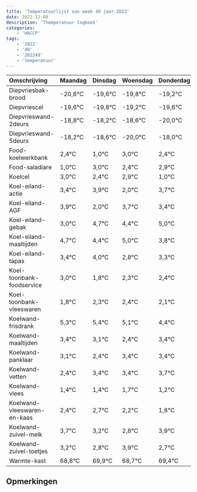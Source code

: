 ```yaml
---
title: 'Temperatuurlijst van week 49 jaar 2022'
date: 2022-12-08
description: 'Themperatuur logboek'
categories:
    - 'HACCP'
tags:
    - '2022'
    - '49'
    - '202249'
    - 'temperatuur'
---
```

|Omschrijving|Maandag|Dinsdag|Woensdag|Donderdag|Vrijdag|Zaterdag|Zondag|
|:---|:---|:---|:---|:---|:---|:---|:---|
|Diepvriesbak-brood|-20,6°C|-19,6°C|-19,8°C|-19,2°C| | | |
|Diepvriescel|-19,6°C|-19,8°C|-19,2°C|-19,6°C| | | |
|Diepvrieswand-2deurs|-18,8°C|-18,2°C|-18,6°C|-20,0°C| | | |
|Diepvrieswand-5deurs|-18,2°C|-18,6°C|-20,0°C|-18,0°C| | | |
|Food-koelwerkbank|2,4°C|1,0°C|3,0°C|2,4°C| | | |
|Food-saladiare|1,0°C|3,0°C|2,4°C|2,9°C| | | |
|Koelcel|3,0°C|2,4°C|2,9°C|1,0°C| | | |
|Koel-eiland-actie|3,4°C|3,9°C|2,0°C|3,7°C| | | |
|Koel-eiland-AGF|3,9°C|2,0°C|3,7°C|3,4°C| | | |
|Koel-eiland-gebak|3,0°C|4,7°C|4,4°C|5,0°C| | | |
|Koel-eiland-maaltijden|4,7°C|4,4°C|5,0°C|3,8°C| | | |
|Koel-eiland-tapas|3,4°C|4,0°C|2,8°C|3,3°C| | | |
|Koel-toonbank-foodservice|3,0°C|1,8°C|2,3°C|2,4°C| | | |
|Koel-toonbank-vleeswaren|1,8°C|2,3°C|2,4°C|2,1°C| | | |
|Koelwand-frisdrank|5,3°C|5,4°C|5,1°C|4,4°C| | | |
|Koelwand-maaltijden|3,4°C|3,1°C|2,4°C|3,4°C| | | |
|Koelwand-panklaar|3,1°C|2,4°C|3,4°C|3,4°C| | | |
|Koelwand-vetten|2,4°C|3,4°C|3,4°C|3,7°C| | | |
|Koelwand-vlees|1,4°C|1,4°C|1,7°C|1,2°C| | | |
|Koelwand-vleeswaren-en-kaas|2,4°C|2,7°C|2,2°C|1,8°C| | | |
|Koelwand-zuivel-melk|3,7°C|3,2°C|2,8°C|3,9°C| | | |
|Koelwand-zuivel-toetjes|3,2°C|2,8°C|3,9°C|2,7°C| | | |
|Warmte-kast|68,8°C|69,9°C|68,7°C|69,4°C| | | |

## Opmerkingen


